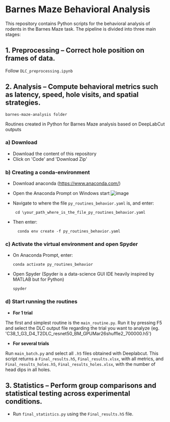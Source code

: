 # Barnes Maze Behavioral Analysis 

This repository contains Python scripts for the behavioral analysis of rodents in the Barnes Maze task. The pipeline is divided into three main stages:

## 1. **Preprocessing** – Correct hole position on frames of data.

   Follow `DLC_preprocessing.ipynb`
   
## 2. **Analysis** – Compute behavioral metrics such as latency, speed, hole visits, and spatial strategies.

`barnes-maze-analysis folder`

Routines created in Python for Barnes Maze analysis based on DeepLabCut outputs

### a)  Download

   - Download the content of this repository
   - Click on 'Code' and 'Download Zip'


### b)  Creating a conda-environment
   - Download anaconda (https://www.anaconda.com/)
   - Open the Anaconda Prompt on Windows start
 ![image](https://github.com/ikaro-beraldo/barnes-maze-python-routines/assets/55361465/43e0eab0-567f-4abd-92dc-b9596f6a0487)
   
   - Navigate to where the file `py_routines_behavior.yaml` is, and enter:

          cd \your_path_where_is_the_file_py_routines_behavior.yaml
   
   - Then enter:
         
           conda env create -f py_routines_behavior.yaml
   
### c)  Activate the virtual environment and open Spyder
   - On Anaconda Prompt,  enter:

         conda activate py_routines_behavior
   
   - Open Spyder (Spyder is a data-science GUI IDE heavily inspired by MATLAB but for Python)

         spyder

### d)  Start running the routines
   - **For 1 trial**

The first and simplest routine is the `main_routine.py`. Run it by pressing F5 and select the DLC output file regarding the trial you want to analyze (eg. 'C38_1_G3_D4_T2DLC_resnet50_BM_GPUMar26shuffle2_700000.h5')

   - **For several trials**
  
Run `main_batch.py` and select all `.h5` files obtained with Deeplabcut. This script returns a `Final_results.h5`, `Final_results.xlsx`, with all metrics, and `Final_results_holes.h5`, `Final_results_holes.xlsx`, with the number of head dips in all holes.
   
## 3. **Statistics** – Perform group comparisons and statistical testing across experimental conditions.

   - Run `final_statistics.py` using the `Final_results.h5` file.

